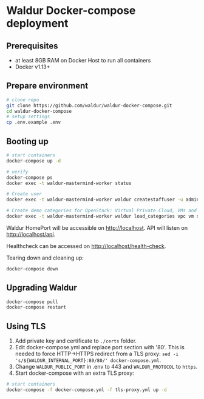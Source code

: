 # Waldur Docker-compose deployment

## Prerequisites

- at least 8GB RAM on Docker Host to run all containers
- Docker v1.13+

## Prepare environment

```bash
# clone repo
git clone https://github.com/waldur/waldur-docker-compose.git
cd waldur-docker-compose
# setup settings
cp .env.example .env
```

## Booting up

```bash
# start containers
docker-compose up -d

# verify
docker-compose ps
docker exec -t waldur-mastermind-worker status

# Create user
docker exec -t waldur-mastermind-worker waldur createstaffuser -u admin -p password -e admin@example.com

# Create demo categories for OpenStack: Virtual Private Cloud, VMs and Storage 
docker exec -t waldur-mastermind-worker waldur load_categories vpc vm storage
```

Waldur HomePort will be accessible on [http://localhost](http://localhost).
API will listen on [http://localhost/api](http://localhost/api).

Healthcheck can be accessed on [http://localhost/health-check](http://localhost/health-check).

Tearing down and cleaning up:

```bash
docker-compose down
```

## Upgrading Waldur

```bash
docker-compose pull
docker-compose restart
```

## Using TLS

1. Add private key and certificate to ``./certs`` folder.
2. Edit docker-compose.yml and replace port section with '80'. This is needed to force HTTP->HTTPS redirect from a TLS proxy:
``sed -i 's/${WALDUR_INTERNAL_PORT}:80/80/' docker-compose.yml``.
3. Change `WALDUR_PUBLIC_PORT` in .env to 443 and `WALDUR_PROTOCOL` to `https`.
4. Start docker-compose with an extra TLS proxy:

```bash
# start containers
docker-compose -f docker-compose.yml -f tls-proxy.yml up -d
```
